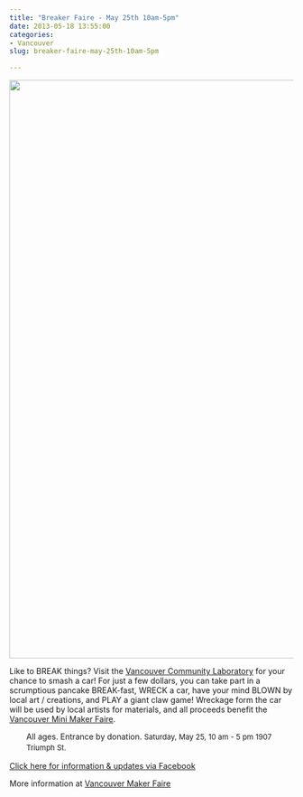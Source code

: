 ```yaml
---
title: "Breaker Faire - May 25th 10am-5pm"
date: 2013-05-18 13:55:00
categories:
- Vancouver
slug: breaker-faire-may-25th-10am-5pm

---
```


<a href="http://vancouver.hackspace.ca/wp/wp-content/uploads/2013/05/BREAKfast2-newnew.jpg"><img class="size-large wp-image-1817" title="BREAKfast2-newnew" alt="" src="http://vancouver.hackspace.ca/wp/wp-content/uploads/2013/05/BREAKfast2-newnew-674x1024.jpg" width="674" height="1024" /></a>

Like to BREAK things? Visit the <a href="http://vancommunitylab.com/">Vancouver Community Laboratory</a> for your chance to smash a car! For just a few dollars, you can take part in a scrumptious pancake BREAK-fast, WRECK a car, have your mind BLOWN by local art / creations, and PLAY a giant claw game! Wreckage form the car will be used by local artists for materials, and all proceeds benefit the <a href="http://makerfaire.ca/">Vancouver Mini Maker Faire</a>.
<p style="padding-left: 30px;">All ages. Entrance by donation.
<span style="font-size: 13px; line-height: 19px;">Saturday, May 25, 10 am - 5 pm
</span><span style="font-size: 13px; line-height: 19px;">1907 Triumph St.</span></p>
<a href="https://www.facebook.com/events/144549572397883/?ref=ts&amp;fref=ts">Click here for information &amp; updates via Facebook</a>

More information at <a href="http://vancouver.makerfaire.ca/breaker-faire-may-25th/">Vancouver Maker Faire</a>
